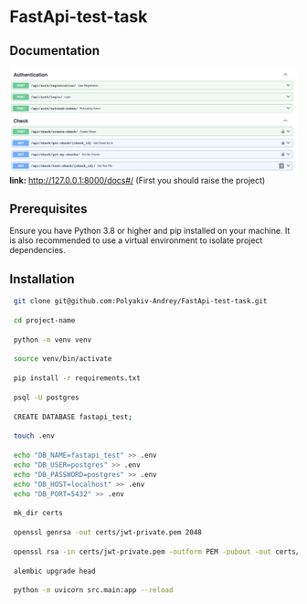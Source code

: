 # FastApi-test-task

## Documentation
![Screenshot 2024-05-01 at 15.54.33.png](screens%2FScreenshot%202024-05-01%20at%2015.54.33.png)
**link:**  http://127.0.0.1:8000/docs#/ (First you should raise the project)


## Prerequisites

Ensure you have Python 3.8 or higher and pip installed on your machine. It is also recommended to use a virtual environment to isolate project dependencies.

## Installation

   ```bash
    git clone git@github.com:Polyakiv-Andrey/FastApi-test-task.git
   
    cd project-name

    python -m venv venv
   
    source venv/bin/activate

    pip install -r requirements.txt

    psql -U postgres

    CREATE DATABASE fastapi_test;

    touch .env 
   
    echo "DB_NAME=fastapi_test" >> .env
    echo "DB_USER=postgres" >> .env
    echo "DB_PASSWORD=postgres" >> .env
    echo "DB_HOST=localhost" >> .env
    echo "DB_PORT=5432" >> .env
    
    mk_dir certs
    
    openssl genrsa -out certs/jwt-private.pem 2048
    
    openssl rsa -in certs/jwt-private.pem -outform PEM -pubout -out certs/jwt-public.pem
    
    alembic upgrade head
    
    python -m uvicorn src.main:app --reload 
    
    